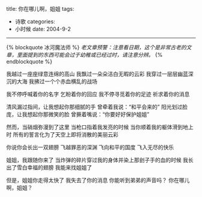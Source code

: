 title: 你在哪儿啊，姐姐
tags:
- 诗歌
categories:
- 小时候
date: 2004-9-2
---

{% blockquote 冰河魔法师 %}
*老文章预警：注意看日期，这个是非常古老的文章，里面提到的东西可能会过于幼稚或已经过时，请注意分辨。*
{% endblockquote %}

我越过一座座绿意连绵的高山
 我飘过一朵朵洁白无暇的云彩
 我穿过一层层幽蓝深沉的大海
 我拂过一个个赤血横乱的战场

我不停呼喊着你的名字
 乞盼着你的回应
 我不停寻觅着你的足迹
 祈求着你的消息

清风漏过指间，让我想起你那细腻的手
 曾牵着我说：“和平会来的”
 阳光划过脸庞，让我想起你那微笑的脸
 曾撅着嘴说：“你要好好保护姐姐”

然而，当硝烟弥漫到了这里
 当枪口指着我发亮的时候
 当你顺着我的躯体滑到地上时
 所有的誓言化为了天空上即将消散的美丽云彩

你说你会长出一双翅膀
 飞越罪恶的深渊
 飞向和平的国度
 飞入无尽的快乐

姐姐，我跟随你来了
 当炸弹的碎片穿过我的身体并染上那刽子手的血的时候
 我长出了雪白幸福的翅膀
 我能来找姐姐了

但是，姐姐你走得太快了
 我失去了你的消息
 你能听到弟弟的声音吗？
 你在哪儿啊，姐姐？



